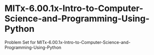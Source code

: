 # MITx-6.00.1x-Intro-to-Computer-Science-and-Programming-Using-Python
Problem Set for MITx-6.00.1x-Intro-to-Computer-Science-and-Programming-Using-Python
